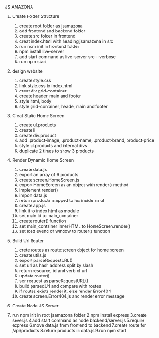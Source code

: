 JS AMAZONA

1. Create Folder Structure

   1. create root folder as jsamazona
   2. add frontend and backend folder
   3. create src folder in frontend
   4. creat index.html with heading jsamazona in src
   5. run nom init in frontend folder
   6. npm install live-server
   7. add start command as live-server src --verbose
   8. run npm start

2. design website

   1. create style.css
   2. link style.css to index.html
   3. creat div.grid-container
   4. create header, main and footer
   5. style html, body
   6. style grid-container, heade, main and footer

3. Creat Static Home Screen

   1. create ul.products
   2. create li
   3. create div.product
   4. add .product-image, .product-name, .product-brand, product-price
   5. style ul.products and internal divs
   6. duplicate 2 times to show 3 products

4. Render Dynamic Home Screen

   1. create data.js
   2. export an array of 6 products
   3. create screen/HomeScreen.js
   4. export HomeScreen as an object with render() method
   5. implement render()
   6. import data.js
   7. return products mapped to les inside an ul
   8. create app.js
   9. link it to index.html as module
   10. set main id to main_container
   11. create router() function
   12. set main_container innerHTML to HomeScreen.render()
   13. set load evend of window to router() function

5. Build Url Router

   1. crete routes as route:screen object for home screen
   2. create utils.js
   3. export parseRequestURL()
   4. set url as hash address split by slash
   5. return resource, id and verb of url
   6. update router()
   7. ser request as parseRequestURL()
   8. build parsedUrl and compare with routes
   9. if routes exists render it, else render Error404
   10. create screen/Error404.js and render error message

6. Create Node.JS Server
7. run npm init in root jsamazona folder
   2.npm install express
   3.create sever.js
   4.add start command as node backend/server.js
   5.require express
   6.move data.js from frontend to backend
   7.create route for /api/products
   8.return products in data.js
   9.run npm start
